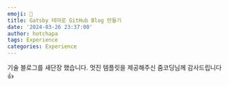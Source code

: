 ```yaml
---
emoji: 🫡
title: Gatsby 테마로 GitHub Blog 만들기
date: '2024-03-26 23:37:00'
author: hotchapa
tags: Experience 
categories: Experience
---
```


기술 블로그를 새단장 했습니다.
멋진 템플릿을 제공해주신 줌코딩님께 감사드립니다 👍

<br>
<br>

<!-- 
```toc

``` -->
